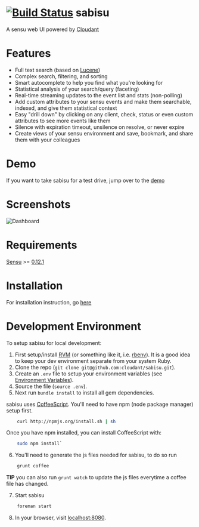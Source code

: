 [![Build Status](https://magnum.travis-ci.com/cloudant/sabisu.png?token=r6PdrwNFR1nUzFeEEiQ6&branch=master)](https://magnum.travis-ci.com/cloudant/sabisu)
sabisu
======

A sensu web UI powered by [Cloudant](https://cloudant.com)

Features
========

 * Full text search (based on [Lucene](http://lucene.apache.org/))
 * Complex search, filtering, and sorting
 * Smart autocomplete to help you find what you're looking for
 * Statistical analysis of your search/query (faceting)
 * Real-time streaming updates to the event list and stats (non-polling)
 * Add custom attributes to your sensu events and make them searchable, indexed, and give them statistical context
 * Easy "drill down" by clicking on any client, check, status or even custom attributes to see more events like them
 * Silence with expiration timeout, unsilence on resolve, or never expire
 * Create views of your sensu environment and save, bookmark, and share them with your colleagues

Demo
====

If you want to take sabisu for a test drive, jump over to the [demo](http://demo.sabisuapp.org/)

Screenshots
===========

![Dashboard](https://raw.githubusercontent.com/cloudant/sabisu/master/screenshots/example.png "dashboard")

Requirements
============

[Sensu](https://github.com/sensu/sensu) >= [0.12.1](https://github.com/sensu/sensu/blob/master/CHANGELOG.md#0121---2013-11-02)

Installation
============

For installation instruction, go [here](https://github.com/cloudant/sabisu/wiki/Installation) 

Development Environment
=======================

To setup sabisu for local development:

1. First setup/install [RVM](https://rvm.io/) (or something like it, i.e. [rbenv](http://rbenv.org/)). It is a good idea to keep your dev environment separate from your system Ruby.
2. Clone the repo (`git clone git@github.com:cloudant/sabisu.git`).
3. Create an `.env` file to setup your environment variables (see [Environment Variables](https://github.com/cloudant/sabisu/wiki/Installation#environment-variables)).
4. Source the file (`source .env`).
5. Next run `bundle install` to install all gem dependencies.

sabisu uses [CoffeeScript](http://coffeescript.org/). You'll need to have npm (node package manager) setup first.
```bash
    curl http://npmjs.org/install.sh | sh
```

Once you have npm installed, you can install CoffeeScript with:
```bash
    sudo npm install`
```

6. You'll need to generate the js files needed for sabisu, to do so run

```bash
    grunt coffee
```
**TIP** you can also run `grunt watch` to update the js files everytime a coffee file has changed.

7. Start sabisu
```bash
    foreman start
```
8. In your browser, visit [localhost:8080](http://localhost:8080).
